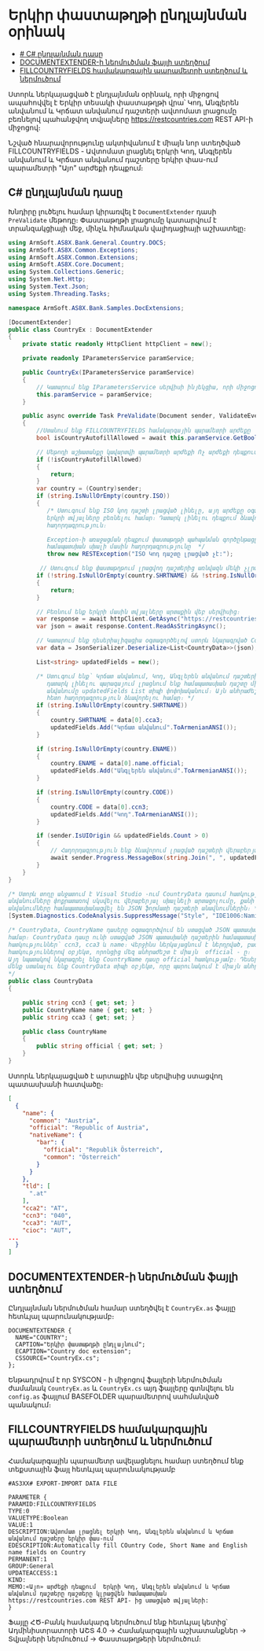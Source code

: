 # Երկիր փաստաթղթի ընդլայնման օրինակ


* [# C# ընդլայնման դասը](#C#-ընդլայնման-դասը)
* [DOCUMENTEXTENDER-ի ներմուծման ֆայլի ստեղծում](#DOCUMENTEXTENDER-ի-ներմուծման-ֆայլի-ստեղծում) 
* [FILLCOUNTRYFIELDS համակարգային պարամետրի ստեղծում և ներմուծում](#FILLCOUNTRYFIELDS-համակարգային-պարամետրի-ստեղծում-և-ներմուծում)


Ստորև ներկայացված է ընդլայնման օրինակ, որի միջոցով ապահովվել է Երկիր տեսակի փաստաթղթի վրա՝ Կոդ, Անգլերեն անվանում և Կրճատ անվանում դաշտերի ավտոմատ լրացումը բեռնելով պահանջվող տվյալները https://restcountries.com REST API-ի միջոցով։ 

Նշված հնարավորությունը ակտիվանում է միայն նոր ստեղծված FILLCOUNTRYFIELDS - Ավտոմատ լրացնել Երկրի Կոդ, Անգլերեն անվանում և Կրճատ անվանում դաշտերը երկիր փաս-ում պարամետրի "Այո" արժեքի դեպքում։


## C# ընդլայնման դասը


Խնդիրը լուծելու համար կիրառվել է ```DocumentExtender``` դասի ```PreValidate``` մեթոդը։ 
Փաստաթղթի լրացումը կատարվում է տրանզակցիայի մեջ, մինչև հիմնական վալիդացիայի աշխատելը։

```c#
using ArmSoft.AS8X.Bank.General.Country.DOCS;
using ArmSoft.AS8X.Common.Exceptions;
using ArmSoft.AS8X.Common.Extensions;
using ArmSoft.AS8X.Core.Document;
using System.Collections.Generic;
using System.Net.Http;
using System.Text.Json;
using System.Threading.Tasks;

namespace ArmSoft.AS8X.Bank.Samples.DocExtensions;

[DocumentExtender]
public class CountryEx : DocumentExtender
{
    private static readonly HttpClient httpClient = new();

    private readonly IParametersService paramService;

    public CountryEx(IParametersService paramService)
    {
        // Կատարում ենք IParametersService սերվիսի ինյեկցիա, որի միջոցով կստանանք DocumentExtender համակարգային պարամետրերի արժեքը։
        this.paramService = paramService;
    }

    public async override Task PreValidate(Document sender, ValidateEventArgs args)
    {
        //Ստանում ենք FILLCOUNTRYFIELDS համակարգային պարամետրի արժեքը
        bool isCountryAutofillAllowed = await this.paramService.GetBooleanValue("FILLCOUNTRYFIELDS");

        // Մեթոդի աշխատանքը կավարտվի պարամետրի արժեքի Ոչ արժեքի դեպքում
        if (!isCountryAutofillAllowed)
        {
            return;
        }
        var country = (Country)sender;
        if (string.IsNullOrEmpty(country.ISO))
        {
           /* Ստուգում ենք ISO կոդ դաշտի լրացված լինելը, այդ արժեքը օգտագործվում է
           երկրի տվյալները բեռնելու համար։ Դատարկ լինելու դեպքում ձևավորում ենք սխալի մասին
           հաղորդագրություն։

           Exception-ի առաջացման դեպքում փաստաթղթի պահպանման գործընթացը կընդհատվի ՀԾ-Բանկ-ում դուրս բելեով
           համապատսխան սխալի մասին հաղորդագրությունը  */
           throw new RESTException("ISO Կոդ դաշտը լրացված չէ:");         }

         // Ստուգում ենք փաստաթղթում լրացվող դաշտերից առնվազն մեկի չլրացված լինելը հակառակ դեպքում դուրս ենք գալիս մեթոդից։ 
        if (!string.IsNullOrEmpty(country.SHRTNAME) && !string.IsNullOrEmpty(country.ENAME) && !string.IsNullOrEmpty(country.CODE))
        {
            return;
        }

        // Բեռնում ենք երկրի մասին տվյալները արտաքին վեբ սերվիսից։
        var response = await httpClient.GetAsync("https://restcountries.com/v3.1/alpha/" + country.ISO);
        var json = await response.Content.ReadAsStringAsync();

        // Կատարում ենք դեսերիալիզացիա օգտագործելով ստորև նկարագրված CountryData դասը։
        var data = JsonSerializer.Deserialize<List<CountryData>>(json);

        List<string> updatedFields = new();

        /* Ստուգում ենք՝ Կրճատ անվանում, Կոդ, Անգլերեն անվանում դաշտերի լրացված լինելը փաստաթղթում,
           դատարկ լինելու պարագայում լրացնում ենք համապատասխան դաշտը միաժամանակ ավելացնելով նրա
           անվանումը updatedFields List տիպի փոփոխականում։ Այն անհրաժեշտ է դաշտերի լրացումից
           հետո հաղորդագրություն ձևավորելու համար։ */
        if (string.IsNullOrEmpty(country.SHRTNAME))
        {
            country.SHRTNAME = data[0].cca3;
            updatedFields.Add("Կրճատ անվանում".ToArmenianANSI());
        }

        if (string.IsNullOrEmpty(country.ENAME))
        {
            country.ENAME = data[0].name.official;
            updatedFields.Add("Անգլերեն անվանում".ToArmenianANSI());
        }

        if (string.IsNullOrEmpty(country.CODE))
        {
            country.CODE = data[0].ccn3;
            updatedFields.Add("Կոդ".ToArmenianANSI());
        }

        if (sender.IsUIOrigin && updatedFields.Count > 0)
        {
            // Հաղորդագրություն ենք ձևավորում լրացված դաշտերի վերաբերյալ 
            await sender.Progress.MessageBox(string.Join(", ", updatedFields) + " դաշտը/դաշտերը լրացվել են փաստաթղթի վրա։".ToArmenianANSI(), Common.MessageBoxButtons.OK, Common.MessageBoxIconType.Information);
        }
    }
}

/* Ստորև տողը անջատում է Visual Studio -ում CountryData դասում հատկությունների
անվանումները փոքրատառով սկսվելու վերաբերյալ սխալնելի արտացոլումը, քանի որ հատկությունների
անվանումները համապատասխանացվել են JSON ֆորմատի դաշտերի անավնումներին։ */
[System.Diagnostics.CodeAnalysis.SuppressMessage("Style", "IDE1006:Naming Styles", Justification = "json դաշտեր")]

/* CountryData, CountryName դասերը օգտագործվում են ստացված JSON պատասխանը դեսերիալիզացնելու
համար։ CountryData դասը ունի ստացված JSON պատասխանի դաշտերին համապատասխան
հատկություններ՝ ccn3, cca3 և name։ Վերջինս ներկայացնում է ներդրված, բազմաթիվ
հատկություններով օբյեկտ, որոնցից մեզ անհրաժեշտ է միայն  official - ը։
Այդ նպատակով նկարագրել ենք CountryName դասը official հատկությամբ։ Դեսերիալիզացիա անելիս
մենք ստանալու ենք CountryData տիպի օբյեկտ, որը պարունակում է միայն անհրաժեշտ տվյալները։
*/
public class CountryData
{

    public string ccn3 { get; set; }
    public CountryName name { get; set; }
    public string cca3 { get; set; }

    public class CountryName
    {
        public string official { get; set; }
    }
}
```
Ստորև ներկայացված է արտաքին վեբ սերվիսից ստացվող պատասխանի հատվածը։

```json
[
  {
    "name": {
      "common": "Austria",
      "official": "Republic of Austria",
      "nativeName": {
        "bar": {
          "official": "Republik Österreich",
          "common": "Österreich"
        }
      }
    },
    "tld": [
      ".at"
    ],
    "cca2": "AT",
    "ccn3": "040",
    "cca3": "AUT",
    "cioc": "AUT",
...
  }
]
```

## DOCUMENTEXTENDER-ի ներմուծման ֆայլի ստեղծում

Ընդլայնման ներմուծման համար ստեղծվել է ```CountryEx.as``` ֆայլը հետևյալ պարունակությամբ։

```
DOCUMENTEXTENDER {
  NAME="COUNTRY";
  CAPTION="Երկիր փաստաթղթի ընդլայնում"; 
  ECAPTION="Country doc extension";
  CSSOURCE="CountryEx.cs";
};
```

Ենթադրվում է որ SYSCON - ի միջոցով ֆայլերի ներմուծման ժամանակ ```CountryEx.as``` և ```CountryEx.cs``` այդ ֆայլերը գտնվելու են ```config.as``` ֆայլում BASEFOLDER պարամետրով սահմանված պանակում։


## FILLCOUNTRYFIELDS համակարգային պարամետրի ստեղծում և ներմուծում 

Համակարգային պարամետր ավելացնելու համար ստեղծում ենք տեքստային ֆայլ հետևյալ պարունակությամբ

```
#AS3XX# EXPORT-IMPORT DATA FILE

PARAMETER {
PARAMID:FILLCOUNTRYFIELDS
TYPE:0
VALUETYPE:Boolean
VALUE:1
DESCRIPTION:Ավտոմատ լրացնել Երկրի Կոդ, Անգլերեն անվանում և Կրճատ անվանում դաշտերը երկիր փաս-ում
EDESCRIPTION:Automatically fill COuntry Code, Short Name and English name fields on Country 
PERMANENT:1
GROUP:General
UPDATEACCESS:1
KIND:          
MEMO:«Այո» արժեքի դեպքում  Երկրի Կոդ, Անգլերեն անվանում և Կրճատ անվանում դաշտերը դաշտերը կլրացվեն համապատսխան  https://restcountries.com REST API- ից ստացված տվյալների:
}
```

Ֆայլը ՀԾ-Բանկ համակարգ ներմուծում ենք հետևյալ կետից՝ Ադմինիստրատորի ԱՇՏ 4.0 &#8594; Համակարգային աշխատանքներ &#8594; Տվյալների ներմուծում &#8594; Փաստաթղթերի ներմուծում։

